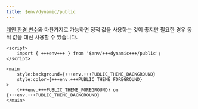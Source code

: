 ```yaml
---
title: $env/dynamic/public
---
```


[개인 환경 변수](/tutorial/env-static-private)와 마찬가지로 가능하면 정적 값을 사용하는 것이 좋지만 필요한 경우 동적 값을 대신 사용할 수 있습니다.

```svelte
<script>
	import { +++env+++ } from '$env/+++dynamic+++/public';
</script>

<main
	style:background={+++env.+++PUBLIC_THEME_BACKGROUND}
	style:color={+++env.+++PUBLIC_THEME_FOREGROUND}
>
	{+++env.+++PUBLIC_THEME_FOREGROUND} on {+++env.+++PUBLIC_THEME_BACKGROUND}
</main>
```

